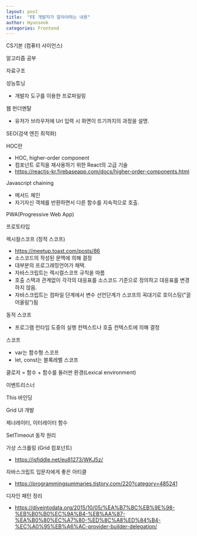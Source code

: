 ```yaml
---
layout: post
title:  "FE 개발자가 알아야하는 내용"
author: Hyunseok
categories: Frontend
---
```


CS기본 (컴퓨터 사이언스)

알고리즘 공부

자료구조

성능튜닝
- 개발자 도구를 이용한 프로파일링

웹 펀더멘탈
- 유저가 브라우저에 Url 입력 시 화면이 뜨기까지의 과정을 설명.

SEO(검색 엔진 최적화)

HOC란
- HOC, higher-order component
- 컴포넌트 로직을 재사용하기 위한 React의 고급 기술
- https://reactjs-kr.firebaseapp.com/docs/higher-order-components.html

Javascript chaining
- 메서드 체인
- 자기자신 객체를 반환하면서 다른 함수를 지속적으로 호출.

PWA(Progressive Web App)

프로토타입

렉시컬스코프 (정적 스코프)
- https://meetup.toast.com/posts/86
- 소스코드의 작성된 문맥에 의해 결정
- 대부분의 프로그래밍언어가 채택.
- 자바스크립트는 렉시컬스코프 규칙을 따름
- 호출 스택과 관계없이 각각의 대응표를 소스코드 기준으로 정의하고 대응표를 변경하지 않음.
- 자바스크립트는 컴파일 단계에서 변수 선언단계가 스코프의 꼭대기로 호이스팅("끌어올림”)됨

동적 스코프
- 프로그램 런타임 도중의 실행 컨텍스트나 호출 컨텍스트에 의해 결정

스코프
- var는 함수형 스코프
- let, const는 블록레벨 스코프


클로저 = 함수 + 함수를 둘러싼 환경(Lexical environment)

이벤트리스너

This 바인딩

Grid UI 개발

제너레이터, 이터레이터 함수

SetTimeout 동작 원리


가상 스크롤링 (Grid 컴포넌트)
- https://jsfiddle.net/eu81273/WKJ5z/

자바스크립트 입문자에게 좋은 아티클
- https://programmingsummaries.tistory.com/220?category=485241



디자인 패턴 정리
- https://diveintodata.org/2015/10/05/%EA%B7%BC%EB%9E%98-%EB%B0%B0%EC%9A%B4-%EB%AA%87-%EA%B0%80%EC%A7%80-%ED%8C%A8%ED%84%B4-%EC%A0%95%EB%A6%AC-provider-builder-delegation/
